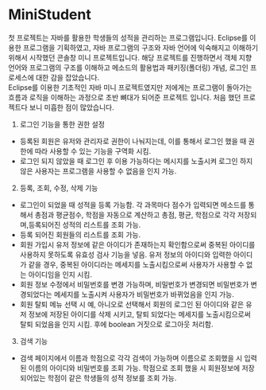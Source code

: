 # MiniStudent
첫 프로젝트는 자바를 활용한 학생들의 성적을 관리하는 프로그램입니다. 
Eclipse를 이용한 프로그램을 기획하였고, 자바 프로그램의 구조와 자바 언어에 익숙해지고 이해하기 위해서 시작했던 콘솔창 미니 프로젝트입니다.
해당 프로젝트를 진행하면서 객체 지향 언어와 프로그램의 구조를 이해하고 메소드의 활용법과 패키징(폴더링) 개념, 로그인 프로세스에 대한 감을 잡았습니다.  
Eclipse를 이용한 기초적인 자바 미니 프로젝트였지만 저에게는 프로그램이 돌아가는 흐름과 로직을 이해하는 과정으로 초반 뼈대가 되어준 프로젝트 입니다.
처음 했던 프로젝트다 보니 미흡한 점이 많았습니다.  

1. 로그인 기능을 통한 권한 설정 
- 등록된 회원은 유저와 관리자로 권한이 나눠지는데, 이를 통해서 로그인 했을 때 권한에 따라 사용할 수 있는 기능을 구역화 시킴. 
- 로그인 되지 않았을 때 로그인 후 이용 가능하다는 메시지를 노출시켜 로그인 하지 않은 사용자는 프로그램을 사용할 수 없음을 인지 가능. 

2. 등록, 조회, 수정, 삭제 기능 
- 로그인이 되었을 때 성적을 등록 가능함. 각 과목마다 점수가 입력되면 메소드를 통해서 총점과 평균점수, 학점을 자동으로 계산하고 총점, 평균, 학점으로 각각 저장되며,등록되어진 성적의 리스트를 조회 가능.  
- 등록 되어진 회원들의 리스트를 조회 가능. 
- 회원 가입시 유저 정보에 같은 아이디가 존재하는지 확인함으로써 중복된 아이디를 사용하지 못하도록 유효성 검사 기능을 넣음. 유저 정보의 아이디와 입력한 아이디가 같을 경우, 중복된 아이디라는 메세지를 노출시킴으로써 사용자가 사용할 수 없는 아이디임을 인지 시킴. 
- 회원 정보 수정에서 비밀번호를 변경 가능하며, 비밀번호가 변경되면 비밀번호가 변경되었다는 메세지를 노출시켜 사용자가 비밀번호가 바뀌었음을 인지 가능. 
- 회원 탈퇴 메뉴 선택 시 예, 아니오로 선택해서 회원의 로그인 된 아이디와 같은 유저 정보에 저장된 아이디를 삭제 시키고, 탈퇴 되었다는 메세지를 노출시킴으로써 탈퇴 되었음을 인지 시킴. 후에 boolean 거짓으로 로그아웃 처리함. 

3. 검색 기능
- 검색 페이지에서 이름과 학점으로 각각 검색이 가능하며 이름으로 조회했을 시 입력된 이름의 아이디와 비밀번호를 조회 가능. 학점으로 조회 했을 시 회원정보에 저장되어있는 학점이 같은 학생들의 성적 정보를 조회 가능. 
